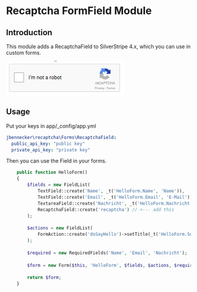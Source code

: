 # Recaptcha FormField Module

## Introduction

This module adds a RecaptchaField to SilverStripe 4.x, which you can use in custom forms.

![](https://raw.githubusercontent.com/jbennecker/silverstripe-recaptcha/master/screenshot.png)


## Usage

Put your keys in app/_config/app.yml

```yml
jbennecker\recaptcha\Forms\RecaptchaField:
  public_api_key: "public key"
  private_api_key: "private key"
```

Then you can use the Field in your forms.

```php
    public function HelloForm()
    {
        $fields = new FieldList(
            TextField::create('Name', _t('HelloForm.Name', 'Name')),
            TextField::create('Email', _t('HelloForm.Email', 'E-Mail')),
            TextareaField::create('Nachricht', _t('HelloForm.Nachricht', 'Nachricht')),
            RecaptchaField::create('recaptcha') // <--- add this
        );

        $actions = new FieldList(
            FormAction::create('doSayHello')->setTitle(_t('HelloForm.Submit', 'Senden'))
        );

        $required = new RequiredFields('Name', 'Email', 'Nachricht');

        $form = new Form($this, 'HelloForm', $fields, $actions, $required);

        return $form;
    }
```
